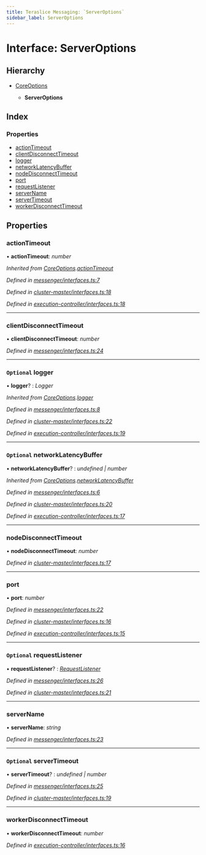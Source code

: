 ```yaml
---
title: Teraslice Messaging: `ServerOptions`
sidebar_label: ServerOptions
---
```


# Interface: ServerOptions

## Hierarchy

* [CoreOptions](coreoptions.md)

  * **ServerOptions**

## Index

### Properties

* [actionTimeout](serveroptions.md#actiontimeout)
* [clientDisconnectTimeout](serveroptions.md#clientdisconnecttimeout)
* [logger](serveroptions.md#optional-logger)
* [networkLatencyBuffer](serveroptions.md#optional-networklatencybuffer)
* [nodeDisconnectTimeout](serveroptions.md#nodedisconnecttimeout)
* [port](serveroptions.md#port)
* [requestListener](serveroptions.md#optional-requestlistener)
* [serverName](serveroptions.md#servername)
* [serverTimeout](serveroptions.md#optional-servertimeout)
* [workerDisconnectTimeout](serveroptions.md#workerdisconnecttimeout)

## Properties

###  actionTimeout

• **actionTimeout**: *number*

*Inherited from [CoreOptions](coreoptions.md).[actionTimeout](coreoptions.md#actiontimeout)*

*Defined in [messenger/interfaces.ts:7](https://github.com/terascope/teraslice/blob/d2d877b60/packages/teraslice-messaging/src/messenger/interfaces.ts#L7)*

*Defined in [cluster-master/interfaces.ts:18](https://github.com/terascope/teraslice/blob/d2d877b60/packages/teraslice-messaging/src/cluster-master/interfaces.ts#L18)*

*Defined in [execution-controller/interfaces.ts:18](https://github.com/terascope/teraslice/blob/d2d877b60/packages/teraslice-messaging/src/execution-controller/interfaces.ts#L18)*

___

###  clientDisconnectTimeout

• **clientDisconnectTimeout**: *number*

*Defined in [messenger/interfaces.ts:24](https://github.com/terascope/teraslice/blob/d2d877b60/packages/teraslice-messaging/src/messenger/interfaces.ts#L24)*

___

### `Optional` logger

• **logger**? : *Logger*

*Inherited from [CoreOptions](coreoptions.md).[logger](coreoptions.md#optional-logger)*

*Defined in [messenger/interfaces.ts:8](https://github.com/terascope/teraslice/blob/d2d877b60/packages/teraslice-messaging/src/messenger/interfaces.ts#L8)*

*Defined in [cluster-master/interfaces.ts:22](https://github.com/terascope/teraslice/blob/d2d877b60/packages/teraslice-messaging/src/cluster-master/interfaces.ts#L22)*

*Defined in [execution-controller/interfaces.ts:19](https://github.com/terascope/teraslice/blob/d2d877b60/packages/teraslice-messaging/src/execution-controller/interfaces.ts#L19)*

___

### `Optional` networkLatencyBuffer

• **networkLatencyBuffer**? : *undefined | number*

*Inherited from [CoreOptions](coreoptions.md).[networkLatencyBuffer](coreoptions.md#optional-networklatencybuffer)*

*Defined in [messenger/interfaces.ts:6](https://github.com/terascope/teraslice/blob/d2d877b60/packages/teraslice-messaging/src/messenger/interfaces.ts#L6)*

*Defined in [cluster-master/interfaces.ts:20](https://github.com/terascope/teraslice/blob/d2d877b60/packages/teraslice-messaging/src/cluster-master/interfaces.ts#L20)*

*Defined in [execution-controller/interfaces.ts:17](https://github.com/terascope/teraslice/blob/d2d877b60/packages/teraslice-messaging/src/execution-controller/interfaces.ts#L17)*

___

###  nodeDisconnectTimeout

• **nodeDisconnectTimeout**: *number*

*Defined in [cluster-master/interfaces.ts:17](https://github.com/terascope/teraslice/blob/d2d877b60/packages/teraslice-messaging/src/cluster-master/interfaces.ts#L17)*

___

###  port

• **port**: *number*

*Defined in [messenger/interfaces.ts:22](https://github.com/terascope/teraslice/blob/d2d877b60/packages/teraslice-messaging/src/messenger/interfaces.ts#L22)*

*Defined in [cluster-master/interfaces.ts:16](https://github.com/terascope/teraslice/blob/d2d877b60/packages/teraslice-messaging/src/cluster-master/interfaces.ts#L16)*

*Defined in [execution-controller/interfaces.ts:15](https://github.com/terascope/teraslice/blob/d2d877b60/packages/teraslice-messaging/src/execution-controller/interfaces.ts#L15)*

___

### `Optional` requestListener

• **requestListener**? : *[RequestListener](requestlistener.md)*

*Defined in [messenger/interfaces.ts:26](https://github.com/terascope/teraslice/blob/d2d877b60/packages/teraslice-messaging/src/messenger/interfaces.ts#L26)*

*Defined in [cluster-master/interfaces.ts:21](https://github.com/terascope/teraslice/blob/d2d877b60/packages/teraslice-messaging/src/cluster-master/interfaces.ts#L21)*

___

###  serverName

• **serverName**: *string*

*Defined in [messenger/interfaces.ts:23](https://github.com/terascope/teraslice/blob/d2d877b60/packages/teraslice-messaging/src/messenger/interfaces.ts#L23)*

___

### `Optional` serverTimeout

• **serverTimeout**? : *undefined | number*

*Defined in [messenger/interfaces.ts:25](https://github.com/terascope/teraslice/blob/d2d877b60/packages/teraslice-messaging/src/messenger/interfaces.ts#L25)*

*Defined in [cluster-master/interfaces.ts:19](https://github.com/terascope/teraslice/blob/d2d877b60/packages/teraslice-messaging/src/cluster-master/interfaces.ts#L19)*

___

###  workerDisconnectTimeout

• **workerDisconnectTimeout**: *number*

*Defined in [execution-controller/interfaces.ts:16](https://github.com/terascope/teraslice/blob/d2d877b60/packages/teraslice-messaging/src/execution-controller/interfaces.ts#L16)*
